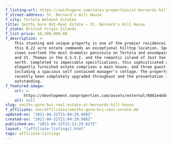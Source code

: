```yaml
---
f_listing-url: https://smithsgore.com/sales-properties/st-bernards-hill-house/
f_street-address: St. Bernard's Hill House
f_city: Tortola Belmont Estates
title: Smiths Gore BVI-Real Estate – St. Bernard's Hill House
f_state: British Virgin Islands
f_list-price: $9,500,000.00
f_description: >-
    This stunning and unique property is one of the premier residences in the BVI,
    this 8.22 acre estate commands an exceptional hilltop location. Spectacular
    views overlook the most dramatic peninsula on Tortola and encompass St. John
    and St. Thomas in the U.S.V.I. and the romantic island of Jost Van Dyke to the
    north. Completed to impeccable specifications, this sophisticated and
    elegantly furnished estate comprises a main house, and three guest cottages
    including a spacious self contained manager’s cottage. The property has
    recently been completely upgraded throughout and the presentation is
    outstanding.
f_featured-image:
    url: >-
        https://development.nanproperties.com/assets/external/6081e4dd4a52ae4947ea8aab_6077da70eb33aa12a42c8009_60332338e1c0ascreen-shot-2021-02-21-at-7.16.25-PM.jpeg
    alt: null
slug: smiths-gore-bvi-real-estate-st-bernards-hill-house
f_affiliate: cms/affiliates/smiths-gore-bvi-real-estate.md
updated-on: "2021-04-22T21:04:29.908Z"
created-on: "2021-04-22T21:04:29.908Z"
published-on: "2021-04-22T21:13:29.827Z"
layout: "[affiliate-listings].html"
tags: affiliate-listings
---
```

